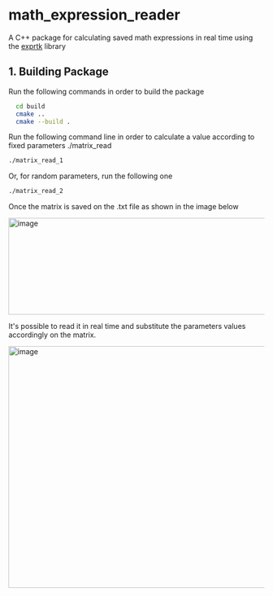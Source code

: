# math_expression_reader

A C++ package for calculating saved math expressions in real time using the [exprtk](https://github.com/ArashPartow/exprtk) library

## 1. Building Package

Run the following commands in order to build the package

```bash
  cd build
  cmake ..
  cmake --build .
```

Run the following command line in order to calculate a value according to fixed parameters ./matrix_read

```bash
./matrix_read_1
```

Or, for random parameters, run the following one

```bash
./matrix_read_2
```
Once the matrix is saved on the .txt file as shown in the image below

<img width="671" height="190" alt="image" src="https://github.com/user-attachments/assets/307c2db4-1b43-4f75-a4bd-0090eabae759" />

It's possible to read it in real time and substitute the parameters values accordingly on the matrix.

<img width="563" height="475" alt="image" src="https://github.com/user-attachments/assets/27d6802e-53a7-4619-a7fc-71f2154b5d57" />
